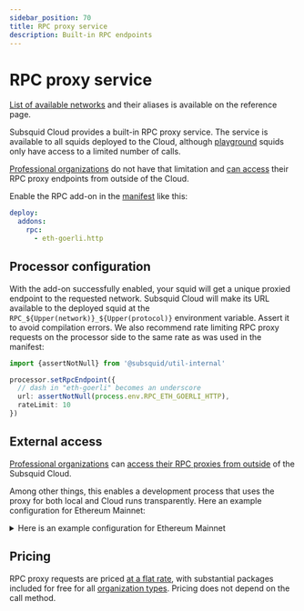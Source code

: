 ```yaml
---
sidebar_position: 70
title: RPC proxy service
description: Built-in RPC endpoints
---
```


# RPC proxy service

[List of available networks](/cloud/reference/rpc-proxy-networks) and their aliases is available on the reference page.

Subsquid Cloud provides a built-in RPC proxy service. The service is available to all squids deployed to the Cloud, although [playground](/cloud/resources/organizations/#playgrounds) squids only have access to a limited number of calls.

[Professional organizations](/cloud/resources/organizations/#professional-organizations) do not have that limitation and [can access](#external-access) their RPC proxy endpoints from outside of the Cloud.

Enable the RPC add-on in the [manifest](/cloud/reference/manifest) like this:
```yaml
deploy:
  addons:
    rpc:
      - eth-goerli.http
```

## Processor configuration

With the add-on successfully enabled, your squid will get a unique proxied endpoint to the requested network. Subsquid Cloud will make its URL available to the deployed squid at the `RPC_${Upper(network)}_${Upper(protocol)}` environment variable. Assert it to avoid compilation errors. We also recommend rate limiting RPC proxy requests on the processor side to the same rate as was used in the manifest: 
```ts
import {assertNotNull} from '@subsquid/util-internal'

processor.setRpcEndpoint({
  // dash in "eth-goerli" becomes an underscore
  url: assertNotNull(process.env.RPC_ETH_GOERLI_HTTP),
  rateLimit: 10
})
```

## External access

[Professional organizations](/cloud/resources/organizations/#professional-organizations) can [access their RPC proxies from outside](https://app.subsquid.io/rpc) of the Subsquid Cloud.

Among other things, this enables a development process that uses the proxy for both local and Cloud runs transparently. Here an example configuration for Ethereum Mainnet:

<details>

<summary>Here is an example configuration for Ethereum Mainnet</summary>

1. Add the following variable to `.env`:
   ```bash
   # get the url from https://app.subsquid.io/rpc/chains/eth
   RPC_ETH_HTTP=<your_external_proxy_url>
   ```

2. Enable the RPC proxy in squid.yaml:
   ```yaml
   deploy:
     addons:
       rpc:
         - eth.http
   ```
   This will add and populate the `RPC_ETH_HTTP` variable for Cloud deployments.


3. Configure the processor to use the URL from from `RPC_ETH_HTTP`:
   ```ts
   import {EvmBatchProcessor} from '@subsquid/evm-processor'
   import {assertNotNull} from '@subsquid/util-internal'

   export const processor = new EvmBatchProcessor()
     .setRpcEndpoint(assertNotNull(process.env.RPC_ETH_HTTP))
     // ...the rest of the processor configuration
   ```

</details>

## Pricing

RPC proxy requests are priced [at a flat rate](/cloud/pricing/#rpc-requests), with substantial packages included for free for all [organization types](/cloud/resources/organizations). Pricing does not depend on the call method.
